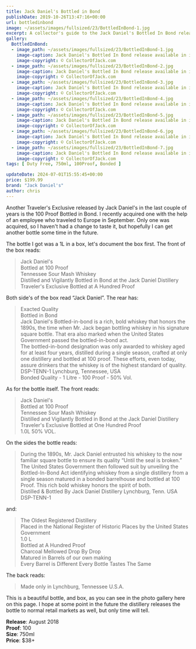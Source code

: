 ```yaml
---
title: Jack Daniel's Bottled in Bond
publishDate: 2019-10-26T13:47:16+00:00
url: bottledinbond
image: ~/assets/images/fullsized/23/BottledInBond-1.jpg
excerpt: A collector's guide to the Jack Daniel's Bottled In Bond release available in international travel marketplaces
gallery:
  BottledInBond:
  - image_path: ~/assets/images/fullsized/23/BottledInBond-1.jpg
    image-caption: Jack Daniel's Bottled In Bond release available in international travel marketplaces
    image-copyright: © CollectorOfJack.com
  - image_path: ~/assets/images/fullsized/23/BottledInBond-2.jpg
    image-caption: Jack Daniel's Bottled In Bond release available in international travel marketplaces
    image-copyright: © CollectorOfJack.com
  - image_path: ~/assets/images/fullsized/23/BottledInBond-3.jpg
    image-caption: Jack Daniel's Bottled In Bond release available in international travel marketplaces
    image-copyright: © CollectorOfJack.com
  - image_path: ~/assets/images/fullsized/23/BottledInBond-4.jpg
    image-caption: Jack Daniel's Bottled In Bond release available in international travel marketplaces
    image-copyright: © CollectorOfJack.com
  - image_path: ~/assets/images/fullsized/23/BottledInBond-5.jpg
    image-caption: Jack Daniel's Bottled In Bond release available in international travel marketplaces
    image-copyright: © CollectorOfJack.com
  - image_path: ~/assets/images/fullsized/23/BottledInBond-6.jpg
    image-caption: Jack Daniel's Bottled In Bond release available in international travel marketplaces
    image-copyright: © CollectorOfJack.com
  - image_path: ~/assets/images/fullsized/23/BottledInBond-7.jpg
    image-caption: Jack Daniel's Bottled In Bond release available in international travel marketplaces
    image-copyright: © CollectorOfJack.com
tags: [ Duty Free, 750ml, 100Proof, Bonded ]

updateDate: 2024-07-01T15:55:45+00:00
price: $199.99
brand: "Jack Daniel's"
author: chris
---
```

Another Traveler's Exclusive released by Jack Daniel's in the last couple of years is the 100 Proof Bottled in Bond. I recently acquired one with the help of an employee who traveled to Europe in September. Only one was acquired, so I haven't had a change to taste it, but hopefully I can get another bottle some time in the future.


The bottle I got was a 1L in a box, let's document the box first. The front of the box reads:

> Jack Daniel's  
> Bottled at 100 Proof  
> Tennessee Sour Mash Whiskey  
> Distilled and Vigilantly Bottled in Bond at the Jack Daniel Distillery  
> Traveler's Exclusive Bottled at A Hundred Proof

Both side's of the box read “Jack Daniel”. The rear has:

> Exacted Quality  
> Bottled in Bond  
> Jack Daniel's Bottled-in-bond is a rich, bold whiskey that honors the 1890s, the time when Mr. Jack began bottling whiskey in his signature square bottle. That era also marked when the United States Government passed the bottled-in-bond act.  
> The bottled-in-bond designation was only awarded to whiskey aged for at least four years, distilled during a single season, crafted at only one distillery and bottled at 100 proof. These efforts, even today, assure drinkers that the whiskey is of the highest standard of quality.  
> DSP-TENN-1 Lynchburg, Tennessee, USA  
> Bonded Quality - 1 Litre - 100 Proof - 50% Vol.

As for the bottle itself. The front reads:

> Jack Daniel's  
> Bottled at 100 Proof  
> Tennessee Sour Mash Whiskey  
> Distilled and Vigilantly Bottled in Bond at the Jack Daniel Distillery  
> Traveler's Exclusive Bottled at One Hundred Proof  
> 1.0L 50% VOL.

On the sides the bottle reads:

> During the 1890s, Mr. Jack Daniel entrusted his whiskey to the now familiar square bottle to ensure its quality “Until the seal is broken.” The United States Government then followed suit by unveiling the Bottled-In-Bond Act identifying whiskey from a single distillery from a single season matured in a bonded barrelhouse and bottled at 100 Proof. This rich bold whiskey honors the spirit of both.  
> Distilled &amp; Bottled By Jack Daniel Distillery Lynchburg, Tenn. USA DSP-TENN-1

and:

> The Oldest Registered Distillery  
> Placed in the National Register of Historic Places by the United States Government  
> 1.0 L  
> Bottled at A Hundred Proof  
> Charcoal Mellowed Drop By Drop  
> Matured in Barrels of our own making  
> Every Barrel is Different Every Bottle Tastes The Same

The back reads:
  
> Made only in Lynchburg, Tennessee U.S.A.

This is a beautiful bottle, and box, as you can see in the photo gallery here on this page. I hope at some point in the future the distillery releases the bottle to normal retail markets as well, but only time will tell.

**Release**: August 2018  
**Proof**: 100   
**Size**: 750ml  
**Price**: $38+  



